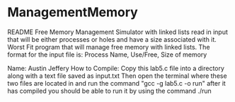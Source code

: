 # ManagementMemory
README
Free Memory Management Simulator with linked lists
read in input that will be either processes or holes and have a size associated with it.
Worst Fit program that will manage free memory with linked lists. The format for the input file is:
Process Name, Use/Free, Size of memory

Name: Austin Jeffery
How to Compile: Copy this lab5.c file into a directory along with a text file saved as input.txt
Then open the terminal where these two files are located in and run the command
"gcc -g lab5.c -o run" after it has compiled you should be able to run it by 
using the command ./run
